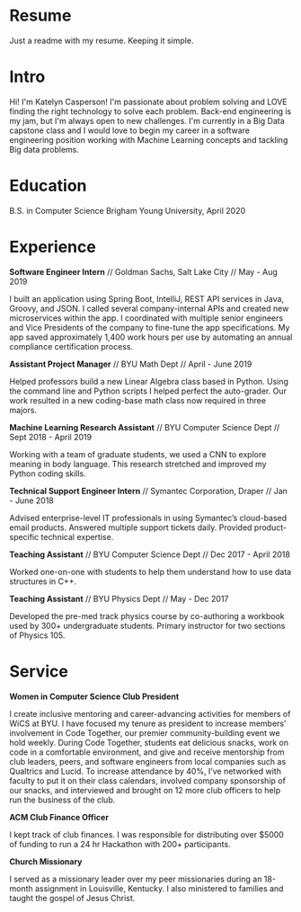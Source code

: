 # Resume
Just a readme with my resume. Keeping it simple.

# Intro
Hi! I'm Katelyn Casperson!
I'm passionate about problem solving and LOVE finding the right technology to solve each problem. Back-end engineering is my jam, but I'm always open to new challenges. I'm currently in a Big Data capstone class and I would love to begin my career in a software engineering position working with Machine Learning concepts and tackling Big data problems.

# Education
B.S. in Computer Science
Brigham Young University, April 2020

# Experience
**Software Engineer Intern** // 
Goldman Sachs, Salt Lake City //
May - Aug 2019

I built an application using Spring Boot, IntelliJ, REST API services in Java, Groovy, and JSON. I called several company-internal APIs and created new microservices within the app. I coordinated with multiple senior engineers and Vice Presidents of the company to fine-tune the app specifications.
My app saved approximately 1,400 work hours per use by automating an annual compliance certification process.


**Assistant Project Manager** //
BYU Math Dept //
April - June 2019

Helped professors build a new Linear Algebra class based in Python. Using the command line and
Python scripts I helped perfect the auto-grader. Our work resulted in a new coding-base math class now required in three majors.


**Machine Learning Research Assistant** //
BYU Computer Science Dept //
Sept 2018 - April 2019

Working with a team of graduate students, we used a CNN to explore meaning in body language. This research stretched and improved my Python coding skills.


**Technical Support Engineer Intern** //
Symantec Corporation, Draper // 
Jan - June 2018 

Advised enterprise-level IT professionals in using Symantec’s cloud-based email products.
Answered multiple support tickets daily. Provided product-specific technical expertise.


**Teaching Assistant** // 
BYU Computer Science Dept // 
Dec 2017 - April 2018

Worked one-on-one with students to help them understand how to use data structures in C++. 

**Teaching Assistant** // 
BYU Physics Dept // 
May - Dec 2017 

Developed the pre-med track physics course by co-authoring a workbook used by 300+ undergraduate students.
Primary instructor for two sections of Physics 105.


# Service
**Women in Computer Science Club President**

I create inclusive mentoring and career-advancing activities for members of WiCS at BYU. I have focused my tenure as president to increase members’ involvement in Code Together, our premier community-building event we hold weekly. During Code Together, students eat delicious snacks, work on code in a comfortable environment, and give and receive mentorship from club leaders, peers, and software engineers from local companies such as Qualtrics and Lucid. To increase attendance by 40%, I’ve networked with faculty to put it on their class calendars, involved company sponsorship of our snacks, and interviewed and brought on 12 more club officers to help run the business of the club.

**ACM Club Finance Officer**

I kept track of club finances. I was responsible for distributing over $5000 of funding to run a 24 hr Hackathon with 200+ participants.

**Church Missionary**

I served as a missionary leader over my peer missionaries during an 18-month assignment in Louisville, Kentucky. I also ministered to families and taught the gospel of Jesus Christ.

